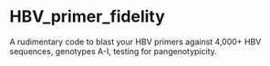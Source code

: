 # HBV_primer_fidelity
A rudimentary code to blast your HBV primers against 4,000+ HBV sequences, genotypes A-I, testing for pangenotypicity.
